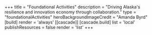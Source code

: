 +++
title = "Foundational Activities"
description = "Driving Alaska's resilience and innovation economy through collaboration."
type = "foundationalActivities"
heroBackgroundImageCredit = "Amanda Byrd"
[build]
  render = 'always'
[[cascade]]
  [cascade.build]
    list = 'local'
    publishResources = false
    render = 'list'
+++

